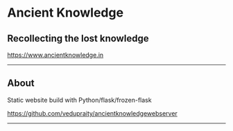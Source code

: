 # Ancient Knowledge

## Recollecting the lost knowledge

https://www.ancientknowledge.in

---

## About

Static website build with Python/flask/frozen-flask

https://github.com/vedupraity/ancientknowledgewebserver

---